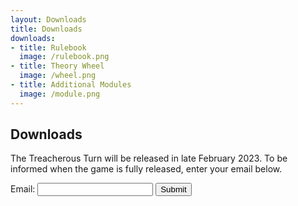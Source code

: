 ```yaml
---
layout: Downloads
title: Downloads
downloads:
- title: Rulebook
  image: /rulebook.png
- title: Theory Wheel
  image: /wheel.png
- title: Additional Modules
  image: /module.png
---
```


<h2 class="highlighter-pink active">Downloads</h2>

The Treacherous Turn will be released in late February 2023. To be informed when the game is fully released, enter your email below.

<form action="https://getform.io/f/53f88eb0-0b7d-478f-a276-472ae8e79d1d" method="POST">
  <label>Email: </label>
  <input type="email" name="email" required>
  <button type="submit">Submit</button>
</form>